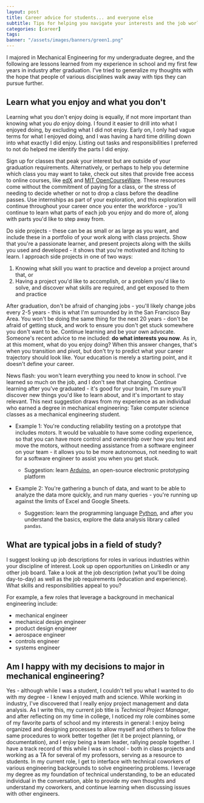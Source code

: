 ```yaml
---
layout: post
title: Career advice for students... and everyone else
subtitle: Tips for helping you navigate your interests and the job world
categories: [career]
tags: 
banner: "/assets/images/banners/green1.png"
---
```


I majored in Mechanical Engineering for my undergraduate degree, and the following are lessons learned from my experience in school and my first few years in industry after graduation. I've tried to generalize my thoughts with the hope that people of various disciplines walk away with tips they can pursue further.

## Learn what you enjoy and what you don't

Learning what you don't enjoy doing is equally, if not more important than knowing what you *do* enjoy doing. I found it easier to drill into what I enjoyed doing, by excluding what I did not enjoy. Early on, I only had vague terms for what I enjoyed doing, and I was having a hard time drilling down into what exactly I did enjoy. Listing out tasks and responsibilities I preferred to not do helped me identify the parts I did enjoy.

Sign up for classes that peak your interest but are outside of your graduation requirements. Alternatively, or perhaps to help you determine which class you may want to take, check out sites that provide free access to online courses, like [edX](https://www.edx.org/) and [MIT OpenCourseWare](https://ocw.mit.edu/index.htm). These resources come without the commitment of paying for a class, or the stress of needing to decide whether or not to drop a class before the deadline passes. Use internships as part of your exploration, and this exploration will continue throughout your career once you enter the workforce - you'll continue to learn what parts of each job you enjoy and do more of, along with parts you'd like to step away from.

Do side projects - these can be as small or as large as you want, and include these in a portfolio of your work along with class projects. Show that you're a passionate learner, and present projects along with the skills you used and developed - it shows that you're motivated and itching to learn. I approach side projects in one of two ways:

1. Knowing what skill you want to practice and develop a project around that, or
2. Having a project you'd like to accomplish, or a problem you'd like to solve, and discover what skills are required, and get exposed to them and practice

After graduation, don't be afraid of changing jobs - you'll likely change jobs every 2-5 years - this is what I'm surrounded by in the San Francisco Bay Area. You won't be doing the same thing for the next 20 years - don't be afraid of getting stuck, and work to ensure you don't get stuck somewhere you don't want to be. Continue learning and be your own advocate. Someone's recent advice to me included: **do what interests you now**. As in, at this moment, what do you enjoy doing? When this answer changes, that's when you transition and pivot, but don't try to predict what your career trajectory should look like. Your education is merely a starting point, and it doesn't define your career.

News flash: you won't learn everything you need to know in school. I've learned so much on the job, and I don't see that changing. Continue learning after you've graduated - it's good for your brain, I'm sure you'll discover new things you'd like to learn about, and it's important to stay relevant. This next suggestion draws from my experience as an individual who earned a degree in mechanical engineering: Take computer science classes as a mechanical engineering student.

* Example 1: You're conducting reliability testing on a prototype that includes motors. It would be valuable to have some coding experience, so that you can have more control and ownership over how you test and move the motors, without needing assistance from a software engineer on your team - it allows you to be more autonomous, not needing to wait for a software engineer to assist you when you get stuck.
  * Suggestion: learn [Arduino](https://www.arduino.cc/), an open-source electronic prototyping platform

* Example 2: You're gathering a bunch of data, and want to be able to analyze the data more quickly, and run many queries - you're running up against the limits of Excel and Google Sheets.
  * Suggestion: learn the programming language [Python](https://www.python.org/), and after you understand the basics, explore the data analysis library called `pandas`.


## What are typical jobs in a field of study?

I suggest looking up job descriptions for roles in various industries within your discipline of interest. Look up open opportunities on LinkedIn or any other job board. Take a look at the job description (what you'll be doing day-to-day) as well as the job requirements (education and experience). What skills and responsibilities appeal to you?

For example, a few roles that leverage a background in mechanical engineering include:
* mechanical engineer
* mechanical design engineer
* product design engineer
* aerospace engineer
* controls engineer
* systems engineer

## Am I happy with my decisions to major in mechanical engineering?

Yes - although while I was a student, I couldn't tell you what I wanted to do with my degree - I knew I enjoyed math and science. While working in industry, I've discovered that I really enjoy project management and data analysis. As I write this, my current job title is *Technical Project Manager*, and after reflecting on my time in college, I noticed my role combines some of my favorite parts of school and my interests in general: I enjoy being organized and designing processes to allow myself and others to follow the same procedures to work better together (let it be project planning, or documentation), and I enjoy being a team leader, rallying people together. I have a track record of this while I was in school - both in class projects and working as a TA for several of my professors, serving as a resource to students. In my current role, I get to interface with technical coworkers of various engineering backgrounds to solve engineering problems. I leverage my degree as my foundation of technical understanding, to be an educated individual in the conversation, able to provide my own thoughts and understand my coworkers, and continue learning when discussing issues with other engineers.